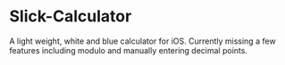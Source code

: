 # Slick-Calculator

A light weight, white and blue calculator for iOS. Currently missing a few features including modulo and manually entering decimal points.

